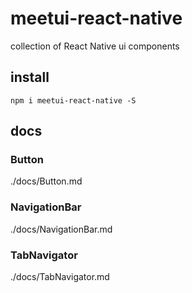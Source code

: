 # meetui-react-native
collection of React Native ui components

## install
```
npm i meetui-react-native -S
```

## docs
### Button
./docs/Button.md

### NavigationBar
./docs/NavigationBar.md

### TabNavigator
./docs/TabNavigator.md
